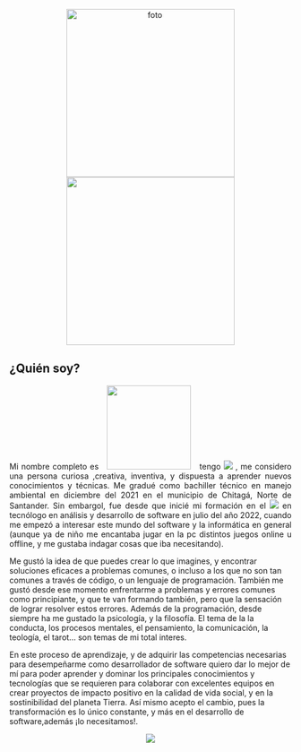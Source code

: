 <p align="center">
  <img src="https://scontent.fbog4-2.fna.fbcdn.net/v/t39.30808-6/316425298_884882419373098_2897526961693276716_n.jpg?_nc_cat=108&ccb=1-7&_nc_sid=9c7eae&_nc_ohc=S4aWjV1tlIgAX8gv5uF&_nc_ht=scontent.fbog4-2.fna&oh=00_AfDQW0jWDZ4zjvunAA4_YychJmmG5E9PKDXWStXgwfXeYg&oe=65B71E62" alt="foto" width="300px"/><br><img src="https://img.shields.io/badge/Hola,%20mi%20nombre%20es%20Yamid-000000? alt="Imagen 3" width= 300px; style="display: inline-block; margin: 0 10px;" />
</p>
<h2 align="justify">¿Quién soy?</h2>
<p align="justify">
Mi nombre completo es <img src="https://img.shields.io/badge/Yamid%20Horacio%20Rodriguez-00690F? alt="Imagen 3" width= 150px; style="display: inline-block; margin: 0 10px;" /> tengo <img src="https://img.shields.io/badge/21%20años-00690F? alt='Imagen 3' width= 100px; style="display: inline-block; margin: 0 10px;" /> , me considero una persona curiosa ,creativa, inventiva, y dispuesta a aprender nuevos conocimientos y técnicas. Me gradué como bachiller técnico en manejo ambiental en diciembre del 2021 en el municipio de Chitagá, Norte de Santander. Sin embargol, fue desde que inicié mi formación en el <img src="https://img.shields.io/badge/SENA-00690F? alt='Imagen 3' width= 100px; style="display: inline-block; margin: 0 10px;" /> en tecnólogo en análisis y desarrollo de software en julio del año 2022, cuando me empezó a interesar este mundo del software y la informática en general (aunque ya de niño me encantaba jugar en la pc distintos juegos online u offline, y me gustaba indagar cosas que iba necesitando). 
  
Me gustó la idea de que puedes crear lo que imagines, y encontrar soluciones eficaces a problemas comunes, o incluso a los que no son tan comunes a través de código, o un lenguaje de programación. También me gustó desde ese momento enfrentarme a problemas y errores comunes como principiante, y que te van formando también, pero que la sensación de lograr resolver estos errores. Además de la programación, desde siempre ha me gustado la psicología, y la filosofía. El tema de la la conducta, los procesos mentales, el pensamiento, la comunicación, la teología, el tarot... son temas de mi total interes.

En este proceso de aprendizaje, y de adquirir las competencias necesarias para desempeñarme como desarrollador de software quiero dar lo mejor de mí para poder aprender y dominar los principales conocimientos y tecnologías que se requieren para colaborar con excelentes equipos en crear proyectos de impacto positivo en la calidad de vida social, y en la sostinibilidad del planeta Tierra. Así mismo acepto el cambio, pues la transformación es lo único constante, y más en el desarrollo de software,además ¡lo necesitamos!.</p>

<div align="center">
  <img src="https://img.shields.io/badge/Gracias%20por%20leerme,%20y%20¡a%20codificar!👨‍💻-00690F? alt='Imagen 3' width=300px; style='display: inline-block; margin: 0 10px;'" />
</div>

